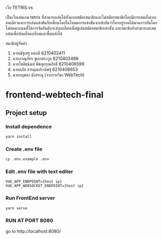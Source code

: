เว็บ TETRIS.vs

เป็นเว็บเล่นเกม tetris ที่สามารถเล่นได้ทั้งแบบสมัครสมาชิกและไม่สมัครสมาชิกโดยมีการเล่นทั้งแบบคนเดียวและการเล่นแข่งขันกับเพื่อนโดยในโหมดการแข่งขันจะแข่งกันว่าใครอยู่รอดได้นานกว่ากันโดยไม่สนคะแนนที่ได้การจัดอันดับจะส่งผลก็ต่อเมื่อผู้เล่นสมัครสมาชิกเท่านั้น และสมาชิกยังสามารถสะสมแต้มเพื่อปลดล็อคบล็อคและพื้นหลังได้

สมาชิกผู้จัดทำ

1. นายณัฐเสฐ ธนบดี 6210402411
2. นายภาณุภัทร ชูเลาตระกูล 6210402488 
3. นายโชติธนินท์ พิชญอรุณสิทธิ์ 6210406599
4. นายลภัส สารคุณประดิษฐ์ 6210406653
5. นายกฤษดา มังสระคู (จากรายวิชา WebTech)

# frontend-webtech-final

## Project setup

### Install dependence

```bash
yarn install
```

### Create .env file

```bash
cp .env.example .env
```

### Edit .env file with text editer

```
VUE_APP_ENDPOINT={host ip}
VUE_APP_WEBSOCKET_ENDPOINT={host ip}
```

### Run FrontEnd server

```bash
yarn serve
```

### RUN AT PORT 8080
go to http://localhost:8080/
